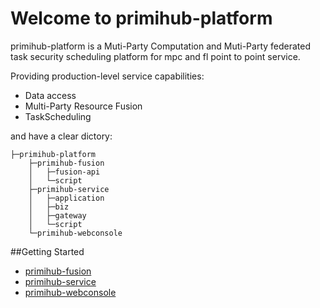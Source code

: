 # Welcome to primihub-platform
primihub-platform is a Muti-Party Computation and Muti-Party federated task security scheduling platform for mpc and fl point to point service.

Providing production-level service capabilities:
- Data access
- Multi-Party Resource Fusion
- TaskScheduling

and have a clear dictory:

    ├─primihub-platform
        ├─primihub-fusion
        │   ├─fusion-api
        │   └─script
        ├─primihub-service
        │   ├─application
        │   ├─biz
        │   ├─gateway
        │   └─script
        └─primihub-webconsole

##Getting Started
- [primihub-fusion](./primihub-fusion/README.md)
- [primihub-service](./primihub-service/README.md)
- [primihub-webconsole](./primihub-webconsole/README.md)
